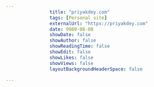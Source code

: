 ---
                title: "priyakdey.com"
                tags: [Personal site]
                externalUrl: "https://priyakdey.com"
                date: 9980-08-08
                showDate: false
                showAuthor: false
                showReadingTime: false
                showEdit: false
                showLikes: false
                showViews: false
                layoutBackgroundHeaderSpace: false
                ---
